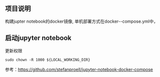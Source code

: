 ## 项目说明
构建jupter notebook的docker镜像, 单机部署方式在docker--compose.yml中，

## 启动jupyter notebook
更新权限
```
sudo chown -R 1000 ${LOCAL_WORKING_DIR}
```

参考：https://github.com/stefanproell/jupyter-notebook-docker-compose

